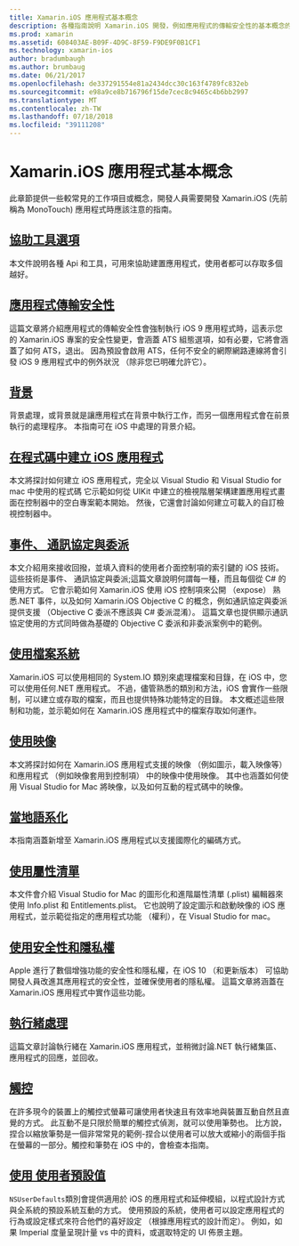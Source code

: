 ```yaml
---
title: Xamarin.iOS 應用程式基本概念
description: 各種指南說明 Xamarin.iOS 開發，例如應用程式的傳輸安全性的基本概念的背景，事件，和執行緒處理此文件連結。
ms.prod: xamarin
ms.assetid: 608403AE-B09F-4D9C-8F59-F9DE9F0B1CF1
ms.technology: xamarin-ios
author: bradumbaugh
ms.author: brumbaug
ms.date: 06/21/2017
ms.openlocfilehash: de337291554e81a2434dcc30c163f4789fc832eb
ms.sourcegitcommit: e98a9ce8b716796f15de7cec8c9465c4b6bb2997
ms.translationtype: MT
ms.contentlocale: zh-TW
ms.lasthandoff: 07/18/2018
ms.locfileid: "39111208"
---
```

# <a name="xamarinios-application-fundamentals"></a>Xamarin.iOS 應用程式基本概念

此章節提供一些較常見的工作項目或概念，開發人員需要開發 Xamarin.iOS (先前稱為 MonoTouch) 應用程式時應該注意的指南。

## <a name="accessibilityiosapp-fundamentalsaccessibilitymd"></a>[協助工具選項](~/ios/app-fundamentals/accessibility.md)

本文件說明各種 Api 和工具，可用來協助建置應用程式，使用者都可以存取多個越好。

## <a name="app-transport-securityiosapp-fundamentalsatsmd"></a>[應用程式傳輸安全性](~/ios/app-fundamentals/ats.md)

這篇文章將介紹應用程式的傳輸安全性會強制執行 iOS 9 應用程式時，這表示您的 Xamarin.iOS 專案的安全性變更，會涵蓋 ATS 組態選項，如有必要，它將會涵蓋了如何 ATS，退出。 因為預設會啟用 ATS，任何不安全的網際網路連線將會引發 iOS 9 應用程式中的例外狀況 （除非您已明確允許它）。

## <a name="backgroundingiosapp-fundamentalsbackgroundingindexmd"></a>[背景](~/ios/app-fundamentals/backgrounding/index.md)

背景處理，或背景就是讓應用程式在背景中執行工作，而另一個應用程式會在前景執行的處理程序。 本指南可在 iOS 中處理的背景介紹。

## <a name="creating-ios-applications-in-codeiosapp-fundamentalsios-code-onlymd"></a>[在程式碼中建立 iOS 應用程式](~/ios/app-fundamentals/ios-code-only.md)

本文將探討如何建立 iOS 應用程式，完全以 Visual Studio 和 Visual Studio for mac 中使用的程式碼 它示範如何從 UIKit 中建立的檢視階層架構建置應用程式畫面在控制器中的空白專案範本開始。 然後，它還會討論如何建立可載入的自訂檢視控制器中。

## <a name="events-protocols-and-delegatesiosapp-fundamentalsdelegates-protocols-and-eventsmd"></a>[事件、 通訊協定與委派](~/ios/app-fundamentals/delegates-protocols-and-events.md)

本文介紹用來接收回撥，並填入資料的使用者介面控制項的索引鍵的 iOS 技術。 這些技術是事件、 通訊協定與委派;這篇文章說明何謂每一種，而且每個從 C# 的使用方式。 它會示範如何 Xamarin.iOS 使用 iOS 控制項來公開 （expose） 熟悉.NET 事件，以及如何 Xamarin.iOS Objective C 的概念，例如通訊協定與委派提供支援 （Objective C 委派不應該與 C# 委派混淆）。 這篇文章也提供顯示通訊協定使用的方式同時做為基礎的 Objective C 委派和非委派案例中的範例。

## <a name="working-with-the-file-systemiosapp-fundamentalsfile-systemmd"></a>[使用檔案系統](~/ios/app-fundamentals/file-system.md)

Xamarin.iOS 可以使用相同的 System.IO 類別來處理檔案和目錄，在 iOS 中，您可以使用任何.NET 應用程式。 不過，儘管熟悉的類別和方法，iOS 會實作一些限制，可以建立或存取的檔案，而且也提供特殊功能特定的目錄。 本文概述這些限制和功能，並示範如何在 Xamarin.iOS 應用程式中的檔案存取如何運作。

## <a name="working-with-imagesiosapp-fundamentalsimages-iconsindexmd"></a>[使用映像](~/ios/app-fundamentals/images-icons/index.md)

本文將探討如何在 Xamarin.iOS 應用程式支援的映像 （例如圖示，載入映像等） 和應用程式 （例如映像套用到控制項） 中的映像中使用映像。 其中也涵蓋如何使用 Visual Studio for Mac 將映像，以及如何互動的程式碼中的映像。

## <a name="localizationiosapp-fundamentalslocalizationindexmd"></a>[當地語系化](~/ios/app-fundamentals/localization/index.md)

本指南涵蓋新增至 Xamarin.iOS 應用程式以支援國際化的編碼方式。

## <a name="working-with-property-listsiosapp-fundamentalsindexmd"></a>[使用屬性清單](~/ios/app-fundamentals/index.md)

本文件會介紹 Visual Studio for Mac 的圖形化和進階屬性清單 (.plist) 編輯器來使用 Info.plist 和 Entitlements.plist。 它也說明了設定圖示和啟動映像的 iOS 應用程式，並示範從指定的應用程式功能 （權利），在 Visual Studio for mac。

## <a name="working-with-security-and-privacyiosapp-fundamentalssecurity-privacymd"></a>[使用安全性和隱私權](~/ios/app-fundamentals/security-privacy.md)

Apple 進行了數個增強功能的安全性和隱私權，在 iOS 10 （和更新版本） 可協助開發人員改進其應用程式的安全性，並確保使用者的隱私權。 這篇文章將涵蓋在 Xamarin.iOS 應用程式中實作這些功能。

## <a name="threadingiosapp-fundamentalsthreadingmd"></a>[執行緒處理](~/ios/app-fundamentals/threading.md)

這篇文章討論執行緒在 Xamarin.iOS 應用程式，並稍微討論.NET 執行緒集區、 應用程式的回應，並回收。

## <a name="touchiosapp-fundamentalstouchindexmd"></a>[觸控](~/ios/app-fundamentals/touch/index.md)

在許多現今的裝置上的觸控式螢幕可讓使用者快速且有效率地與裝置互動自然且直覺的方式。 此互動不是只限於簡單的觸控式偵測，就可以使用筆勢也。 比方說，捏合以縮放筆勢是一個非常常見的範例-捏合以使用者可以放大或縮小的兩個手指在螢幕的一部分。觸控和筆勢在 iOS 中的，會檢查本指南。

## <a name="working-with-user-defaultsiosapp-fundamentalsuser-defaultsmd"></a>[使用 使用者預設值](~/ios/app-fundamentals/user-defaults.md)

`NSUserDefaults`類別會提供適用於 iOS 的應用程式和延伸模組，以程式設計方式與全系統的預設系統互動的方式。 使用預設的系統，使用者可以設定應用程式的行為或設定樣式來符合他們的喜好設定 （根據應用程式的設計而定）。 例如，如果 Imperial 度量呈現計量 vs 中的資料，或選取特定的 UI 佈景主題。
